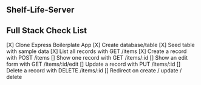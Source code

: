 ## Shelf-Life-Server

## Full Stack Check List
[X] Clone Express Boilerplate App
[X] Create database/table
[X] Seed table with sample data
[X] List all records with GET /items
[X] Create a record with POST /items
[] Show one record with GET /items/:id
[] Show an edit form with GET /items/:id/edit
[] Update a record with PUT /items/:id
[] Delete a record with DELETE /items/:id
[] Redirect on create / update / delete